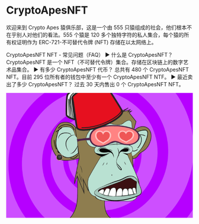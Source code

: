 # CryptoApesNFT

欢迎来到 Crypto Apes 猿俱乐部，这是一个由 555 只猿组成的社会，他们根本不在乎别人对他们的看法。555 个猿是 120 多个独特字符的私人集合，每个猿的所有权证明作为 ERC-721-不可替代令牌 (NFT) 存储在以太网络上。

CryptoApesNFT NFT - 常见问题（FAQ）
▶ 什么是 CryptoApesNFT？
CryptoApesNFT 是一个 NFT（不可替代令牌）集合。存储在区块链上的数字艺术品集合。
▶ 有多少 CryptoApesNFT 代币？
总共有 480 个 CryptoApesNFT NFT。目前 295 位所有者的钱包中至少有一个 CryptoApesNFT NTF。
▶ 最近卖出了多少 CryptoApesNFT？
过去 30 天内售出 0 个 CryptoApesNFT NFT。

![NFT](微信截图_20220825202913.png)


